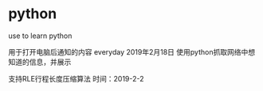 # python
use to learn python

用于打开电脑后通知的内容 everyday
2019年2月18日
使用python抓取网络中想知道的信息，并展示

支持RLE行程长度压缩算法
时间：2019-2-2
